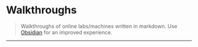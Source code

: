 # Walkthroughs

> Walkthroughs of online labs/machines written in markdown.
> Use [Obsidian](https://obsidian.md/) for an improved experience.

---
